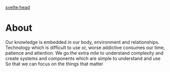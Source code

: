 <svelte:head>
<title>About</title>
</svelte:head>

# About

Our knowledge is embedded in our body, environment and relationships.
Technology which is difficult to use or, worse addictive consumes our time, patience and attention.
We go the extra mile to understand complexity and create systems and components which are simple to understand and use
So that we can focus on the things that matter
